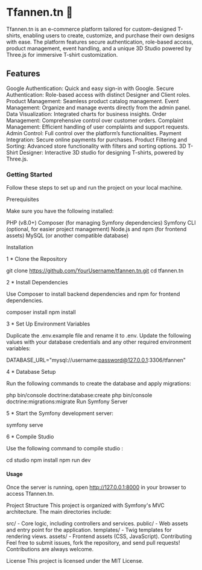 # Tfannen.tn 🎨
Tfannen.tn is an e-commerce platform tailored for custom-designed T-shirts, enabling users to create, customize, and purchase their own designs with ease. The platform features secure authentication, role-based access, product management, event handling, and a unique 3D Studio powered by Three.js for immersive T-shirt customization.

## Features
Google Authentication: Quick and easy sign-in with Google.
Secure Authentication: Role-based access with distinct Designer and Client roles.
Product Management: Seamless product catalog management.
Event Management: Organize and manage events directly from the admin panel.
Data Visualization: Integrated charts for business insights.
Order Management: Comprehensive control over customer orders.
Complaint Management: Efficient handling of user complaints and support requests.
Admin Control: Full control over the platform’s functionalities.
Payment Integration: Secure online payments for purchases.
Product Filtering and Sorting: Advanced store functionality with filters and sorting options.
3D T-Shirt Designer: Interactive 3D studio for designing T-shirts, powered by Three.js.


### Getting Started
Follow these steps to set up and run the project on your local machine.

Prerequisites

Make sure you have the following installed:

PHP (v8.0+)
Composer (for managing Symfony dependencies)
Symfony CLI (optional, for easier project management)
Node.js and npm (for frontend assets)
MySQL (or another compatible database)

Installation

1 * Clone the Repository

git clone https://github.com/YourUsername/tfannen.tn.git
cd tfannen.tn


2 * Install Dependencies

Use Composer to install backend dependencies and npm for frontend dependencies.

composer install
npm install


3 * Set Up Environment Variables

Duplicate the .env.example file and rename it to .env. Update the following values with your database credentials and any other required environment variables:


DATABASE_URL="mysql://username:password@127.0.0.1:3306/tfannen"

4 * Database Setup

Run the following commands to create the database and apply migrations:

php bin/console doctrine:database:create
php bin/console doctrine:migrations:migrate
Run Symfony Server

5 * Start the Symfony development server:


symfony serve

6 * Compile Studio

Use the following command to compile studio :

cd studio
npm install
npm run dev

#### Usage

Once the server is running, open http://127.0.0.1:8000 in your browser to access Tfannen.tn.

Project Structure
This project is organized with Symfony's MVC architecture. The main directories include:

src/ - Core logic, including controllers and services.
public/ - Web assets and entry point for the application.
templates/ - Twig templates for rendering views.
assets/ - Frontend assets (CSS, JavaScript).
Contributing
Feel free to submit issues, fork the repository, and send pull requests! Contributions are always welcome.

License
This project is licensed under the MIT License.
